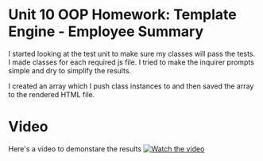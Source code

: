 # Unit 10 OOP Homework: Template Engine - Employee Summary

I started looking at the test unit to make sure my classes will pass the tests.
I made classes for each required js file.
I tried to make the inquirer prompts simple and dry to simplify the results.

I created an array which I push class instances to and then saved the array to the rendered
HTML file.

# Video

Here's a video to demonstare the results
[![Watch the video](https://i.imgur.com/vKb2F1B.png)](hw2.mp4)
